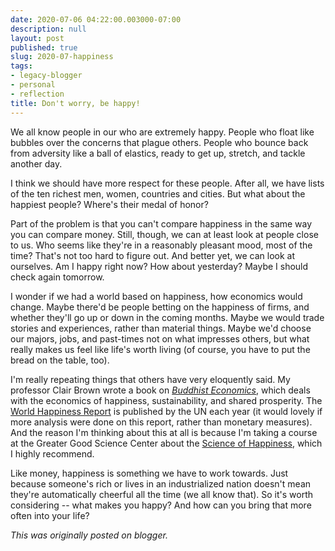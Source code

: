 ```yaml
---
date: 2020-07-06 04:22:00.003000-07:00
description: null
layout: post
published: true
slug: 2020-07-happiness
tags:
- legacy-blogger
- personal
- reflection
title: Don't worry, be happy!
---
```



We all know people in our who are extremely happy. People who float like bubbles over the concerns that plague others. People who bounce back from adversity like a ball of elastics, ready to get up, stretch, and tackle another day.  

  

I think we should have more respect for these people. After all, we have lists of the ten richest men, women, countries and cities. But what about the happiest people? Where's their medal of honor?  

  

Part of the problem is that you can't compare happiness in the same way you can compare money. Still, though, we can at least look at people close to us. Who seems like they're in a reasonably pleasant mood, most of the time? That's not too hard to figure out. And better yet, we can look at ourselves. Am I happy right now? How about yesterday? Maybe I should check again tomorrow.  

  

I wonder if we had a world based on happiness, how economics would change. Maybe there'd be people betting on the happiness of firms, and whether they'll go up or down in the coming months. Maybe we would trade stories and experiences, rather than material things. Maybe we'd choose our majors, jobs, and past-times not on what impresses others, but what really makes us feel like life's worth living (of course, you have to put the bread on the table, too).  

  

I'm really repeating things that others have very eloquently said. My professor Clair Brown wrote a book on [*Buddhist Economics*](https://buddhisteconomics.net/), which deals with the economics of happiness, sustainability, and shared prosperity. The [World Happiness Report](https://en.wikipedia.org/wiki/World_Happiness_Report) is published by the UN each year (it would lovely if more analysis were done on this report, rather than monetary measures). And the reason I'm thinking about this at all is because I'm taking a course at the Greater Good Science Center about the [Science of Happiness](https://www.edx.org/course/the-science-of-happiness-3), which I highly recommend.  

  

Like money, happiness is something we have to work towards. Just because someone's rich or lives in an industrialized nation doesn't mean they're automatically cheerful all the time (we all know that). So it's worth considering -- what makes you happy? And how can you bring that more often into your life?

*This was originally posted on blogger.*
